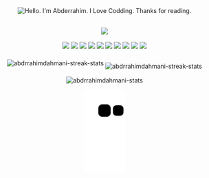 
<div align="center">
	<img src="https://github.com/AbdrrahimDahmani/AbdrrahimDahmani/blob/main/redmeGif.gif" alt="Hello. I'm Abderrahim. I Love Codding. Thanks for reading." width="600" height="550">
</div>
<br/>
<!--🤔INTERESTTITLE-->
<p align="center">
<img src="https://i.imgur.com/ozEwbHs.gif">

<!--🖼️🖼️INTERSTLOGOS-->
<p align="center">
<img src="https://www.vectorlogo.zone/logos/typescriptlang/typescriptlang-icon.svg" width="60">
<img src="https://www.vectorlogo.zone/logos/java/java-icon.svg" width="60">
<img src="https://www.vectorlogo.zone/logos/php/php-icon.svg" width="60">
<img src="https://www.vectorlogo.zone/logos/angular/angular-icon.svg" width="60">
<img src="https://www.vectorlogo.zone/logos/nodejs/nodejs-icon.svg" width="60">
<img src="https://www.vectorlogo.zone/logos/mysql/mysql-icon.svg" width="60">
<img src="https://www.vectorlogo.zone/logos/reactjs/reactjs-icon.svg" width="60">
<img src="https://www.vectorlogo.zone/logos/springio/springio-icon.svg" width="60">
<img src="https://www.vectorlogo.zone/logos/mongodb/mongodb-icon.svg" width="60">
<img src="https://www.vectorlogo.zone/logos/github/github-icon.svg" width="60">
 <p align="center">
<img align="center" src="https://github-readme-stats.vercel.app/api?username=abdrrahimdahmani&show_icons=true&theme=vue-dark" 	alt="abdrrahimdahmani-streak-stats" />
 <img align="center" style="margin-top:15px;" src="https://github-readme-streak-stats.herokuapp.com/?user=abdrrahimdahmani&theme=vue-dark" alt="abdrrahimdahmani-streak-stats" />
 </p>
<p align="center">  
<img align="center" src="https://github-profile-trophy.vercel.app/?username=abdrrahimdahmani&theme=discord&no-frame=true&row=1&&margin-w=20" alt="abdrrahimdahmani-stats" />
</p>

<p align="center">  
<img align="center" src="https://github.com/AbdrrahimDahmani/AbdrrahimDahmani/blob/output/github-contribution-grid-snake.svg" alt="snae animation" />
</p>
